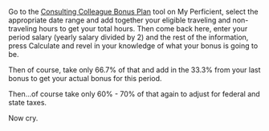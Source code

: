 Go to the [Consulting Colleague Bonus Plan](//https://sharepoint.perficient.com/myperficient/hr/Pages/Consulting%20Colleague%20Bonus%20Plan.aspx) tool on My Perficient, select the appropriate date range and add together your eligible traveling and non-traveling hours to get your total hours. Then come back here, enter your period salary (yearly salary divided by 2) and the rest of the information, press Calculate and revel in your knowledge of what your bonus is going to be.

Then of course, take only 66.7% of that and add in the 33.3% from your last bonus to get your actual bonus for this period.

Then...of course take only 60% - 70% of that again to adjust for federal and state taxes.

Now cry.